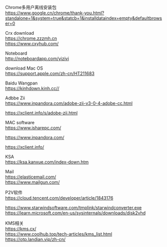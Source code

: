 Chrome多用户离线安装包    
https://www.google.cn/chrome/thank-you.html?standalone=1&system=true&statcb=1&installdataindex=empty&defaultbrowser=0


Crx download  
https://chrome.zzzmh.cn  
https://www.cxyhub.com/

Noteboard  
http://noteboardapp.com/yizivi


download Mac OS  
https://support.apple.com/zh-cn/HT211683

Baidu Wangpan  
https://kinhdown.kinh.cc//


Adbbe Zii   
https://www.inpandora.com/adobe-zii-v3-0-4-adobe-cc.html

https://xclient.info/s/adobe-zii.html


MAC software  
https://www.isharepc.com/

https://www.inpandora.com/

https://xclient.info/


KSA      
https://ksa.kanxue.com/index-down.htm

Mail     
https://elasticemail.com/     
https://www.mailgun.com/

P2V软件  
https://cloud.tencent.com/developer/article/1843176 

https://www.starwindsoftware.com/tmplink/starwindconverter.exe  
https://learn.microsoft.com/en-us/sysinternals/downloads/disk2vhd 


KMS相关    
https://kms.cx/    
https://www.coolhub.top/tech-articles/kms_list.html    
https://otp.landian.vip/zh-cn/    
